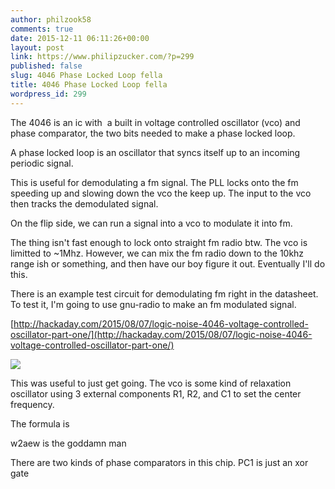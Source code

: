 ```yaml
---
author: philzook58
comments: true
date: 2015-12-11 06:11:26+00:00
layout: post
link: https://www.philipzucker.com/?p=299
published: false
slug: 4046 Phase Locked Loop fella
title: 4046 Phase Locked Loop fella
wordpress_id: 299
---
```


The 4046 is an ic with  a built in voltage controlled oscillator (vco) and phase comparator, the two bits needed to make a phase locked loop.

A phase locked loop is an oscillator that syncs itself up to an incoming periodic signal.

This is useful for demodulating a fm signal. The PLL locks onto the fm speeding up and slowing down the vco the keep up. The input to the vco then tracks the demodulated signal.

On the flip side, we can run a signal into a vco to modulate it into fm.

The thing isn't fast enough to lock onto straight fm radio btw. The vco is limitted to ~1Mhz. However, we can mix the fm radio down to the 10khz range ish or something, and then have our boy figure it out. Eventually I'll do this.



There is an example test circuit for demodulating fm right in the datasheet. To test it, I'm going to use gnu-radio to make an fm modulated signal.

[http://hackaday.com/2015/08/07/logic-noise-4046-voltage-controlled-oscillator-part-one/](http://hackaday.com/2015/08/07/logic-noise-4046-voltage-controlled-oscillator-part-one/)

![](https://hackadaycom.files.wordpress.com/2015/07/simple_vco-sch.png)

This was useful to just get going. The vco is some kind of relaxation oscillator using 3 external components R1, R2, and C1 to set the center frequency.

The formula is

w2aew is the goddamn man



There are two kinds of phase comparators in this chip. PC1 is just an xor gate




